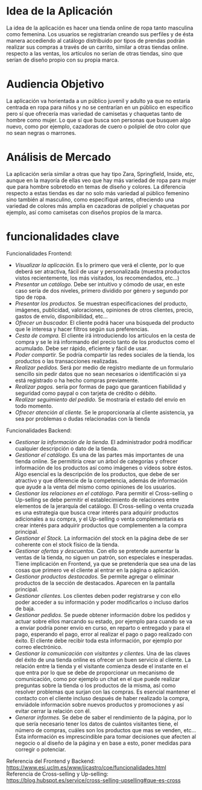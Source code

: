# Idea de la Aplicación
La idea de la aplicación es hacer una tienda online de ropa tanto masculina como femenina. Los usuarios se registrarían creando sus perfiles y de ésta manera accediendo al catálogo distribuido por tipos de prendas podrán realizar sus compras a través de un carrito, similar a otras tiendas online. respecto a las ventas, los artículos no serían de otras tiendas, sino que serían de diseño propio con su propia marca.

# Audiencia Objetivo
La aplicación va horientada a un público juvenil y adulto ya que no estaría centrada en ropa para niños y no se centrarían en un público en específico pero sí que ofrecería mas variedad de camisetas y chaquetas tanto de hombre como mujer. Lo que sí que busca son personas que busquen algo nuevo, como por ejemplo, cazadoras de cuero o polipiel de otro color que no sean negras o marrones.

# Análisis de Mercado
La aplicación sería similar a otras que hay tipo Zara, Springfield, Inside, etc, aunque en la mayoría de ellas veo que hay más variedad de ropa para mujer que para hombre sobretodo en temas de diseño y colores. La diferencia respecto a estas tiendas es dar no solo más variedad al público femenino sino también al masculino, como especifiqué antes, ofreciendo una variedad de colores más amplia en cazadoras de polipiel y chaquetas por ejemplo, así como camisetas con diseños propios de la marca.

# funcionalidades clave
Funcionalidades Frontend:
- *Visualizar la aplicación.* Es lo primero que verá el cliente, por lo que deberá ser atractiva, fácil de usar y personalizada (muestra productos vistos recientemente, los más visitados, los recomendados, etc...)
- *Presentar un catálogo.* Debe ser intuitivo y cómodo de usar, en este caso sería de dos niveles, primero dividido por género y segundo por tipo de ropa.
- *Presentar los productos.* Se muestran especificaciones del producto, imágenes, publicidad, valoraciones, opiniones de otros clientes, precio, gastos de envío, disponibilidad, etc...
- *Ofrecer un buscador.* El cliente podrá hacer una búsqueda del producto que le interesa y hacer filtros según sus preferencias.
- *Cesta de compra.* El cliente irá introduciendo los artículos en la cesta de compra y se le irá informando del precio tanto de los productos como el acumulado. Debe ser rápido, eficiente y fácil de usar.
- *Poder compartir.* Se podría compartir las redes sociales de la tienda, los productos o las transacciones realizadas.
- *Realizar pedidos.* Será por medio de registro mediante de un formulario sencillo sin pedir datos que no sean necesarios o identificación si ya está registrado o ha hecho compras previamente.
- *Realizar pagos.* sería por formas de pago que garanticen fiabilidad y seguridad como paypal o con tarjeta de crédito o débito.
- *Realizar seguimiento del pedido.* Se mostraría el estado del envío en todo momento.
- *Ofrecer atención al cliente.* Se le proporcionaría al cliente asistencia, ya sea por problemas o dudas relacionadas con la tienda

Funcionalidades Backend:
- *Gestionar la información de la tienda.* El administrador podrá modificar cualquier descripción o dato de la tienda.
- *Gestionar el catálogo.* Es una de las partes más importantes de una tienda online. Se permitiría crear un árbol de categorías y ofrecer información de los productos así como imágenes o vídeos sobre éstos. Algo esencial es la descripción de los productos, que debe de ser atractivo y que diferencie de la competencia, además de información que ayude a la venta del mismo como opiniones de los usuarios.
- *Gestionar las relaciones en el catálogo*. Para permitir el Cross-selling o Up-selling se debe permitir el establecimiento de relaciones entre elementos de la jerarquía del catálogo. El Cross-selling o venta cruzada es una estrategia que busca crear interés para adquirir productos adicionales a su compra, y el Up-selling o venta complementaria es crear interés para adquirir productos que complementen a la compra principal.
- *Gestionar el Stock.* La información del stock en la página debe de ser coherente con el stock físico de la tienda.
- *Gestionar ofertas y descuentos.* Con ello se pretende aumentar la ventas de la tienda, no siguen un patrón, son especiales e inesperadas. Tiene implicación en Frontend, ya que se pretendería que sea una de las cosas que primero ve el cliente al entrar en la página o aplicación.
- *Gestionar productos destacados.* Se permite agregar o eliminar productos de la sección de destacados. Aparecen en la pantalla principal.
- *Gestionar clientes.* Los clientes deben poder registrarse y con ello poder acceder a su información y poder modificarlos o incluso darlos de baja.
- *Gestionar pedidos.* Se puede obtener información dobre los pedidos y actuar sobre ellos marcando su estado, por ejemplo para cuando se va a enviar podría poner envío en curso, en reparto o entregado y para el pago, esperando el pago, error al realizar el pago o pago realizado con éxito. El cliente debe recibir toda esta información, por ejemplo por correo electrónico.
- *Gestionar la comunicación con visitantes y clientes.* Una de las claves del éxito de una tienda online es ofrecer un buen servicio al cliente. La relación entre la tienda y el visitante comienza desde el instante en el que entra por lo que se debe de proporcionar un mecanismo de comunicación, como por ejemplo un chat en el que puede realizar preguntas sobre la tienda o los productos de la misma, así como resolver problemas que surjan con las compras. Es esencial mantener el contacto con el cliente incluso después de haber realizado la compra, enviádole información sobre nuevos productos y promociones y así evitar cerrar la relación con él.
- *Generar informes.* Se debe de saber el rendimiento de la página, por lo que sería necesario tener los datos de cuántos visitantes tiene, el número de compras, cuáles son los productos que mas se venden, etc... Ésta información es imprescindible para tomar decisiones que afecten al negocio o al diseño de la página y en base a esto, poner medidas para corregir o potenciar.

Referencia del Frontend y Backend: https://www.esi.uclm.es/www/jjcastro/coe/funcionalidades.html  
Referencia de Cross-selling y Up-selling: https://blog.hubspot.es/service/cross-selling-upselling#que-es-cross
